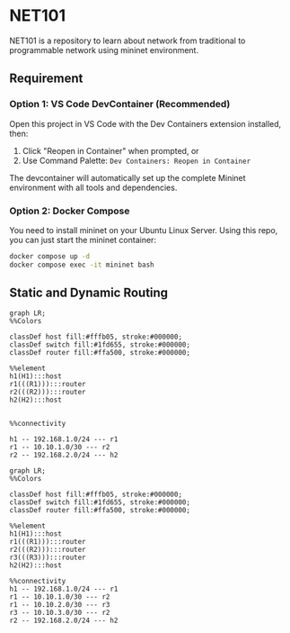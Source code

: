 # NET101
NET101 is a repository to learn about network from traditional to programmable network using mininet environment.

## Requirement

### Option 1: VS Code DevContainer (Recommended)
Open this project in VS Code with the Dev Containers extension installed, then:
1. Click "Reopen in Container" when prompted, or
2. Use Command Palette: `Dev Containers: Reopen in Container`

The devcontainer will automatically set up the complete Mininet environment with all tools and dependencies.

### Option 2: Docker Compose
You need to install mininet on your Ubuntu Linux Server. Using this repo, you can just start the mininet container:

```bash
docker compose up -d
docker compose exec -it mininet bash
```
## Static and Dynamic Routing

```mermaid
graph LR;
%%Colors

classDef host fill:#fffb05, stroke:#000000;
classDef switch fill:#1fd655, stroke:#000000;
classDef router fill:#ffa500, stroke:#000000;

%%element
h1(H1):::host
r1(((R1))):::router
r2(((R2))):::router
h2(H2):::host


%%connectivity

h1 -- 192.168.1.0/24 --- r1
r1 -- 10.10.1.0/30 --- r2
r2 -- 192.168.2.0/24 --- h2

```

```mermaid
graph LR;
%%Colors

classDef host fill:#fffb05, stroke:#000000;
classDef switch fill:#1fd655, stroke:#000000;
classDef router fill:#ffa500, stroke:#000000;

%%element
h1(H1):::host
r1(((R1))):::router
r2(((R2))):::router
r3(((R3))):::router
h2(H2):::host

%%connectivity
h1 -- 192.168.1.0/24 --- r1
r1 -- 10.10.1.0/30 --- r2
r1 -- 10.10.2.0/30 --- r3
r3 -- 10.10.3.0/30 --- r2
r2 -- 192.168.2.0/24 --- h2

```
